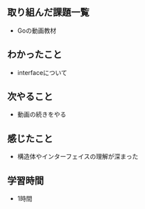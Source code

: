 ## 取り組んだ課題一覧
- Goの動画教材

## わかったこと
- interfaceについて

## 次やること
- 動画の続きをやる

## 感じたこと
- 構造体やインターフェイスの理解が深まった

## 学習時間
- 1時間